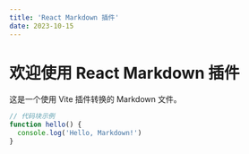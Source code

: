 ```yaml
---
title: 'React Markdown 插件'
date: 2023-10-15
---
```


# 欢迎使用 React Markdown 插件

这是一个使用 Vite 插件转换的 Markdown 文件。

```javascript
// 代码块示例
function hello() {
  console.log('Hello, Markdown!')
}
```

